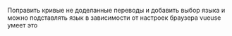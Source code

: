 Поправить кривые не доделанные переводы
и добавить выбор языка и можно подставлять язык
в зависимости от настроек браузера vueuse умеет это
